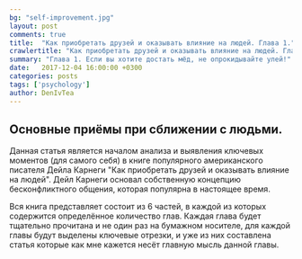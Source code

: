 ```yaml
---
bg: "self-improvement.jpg"
layout: post
comments: true
title:  "Как приобретать друзей и оказывать влияние на людей. Глава 1."
crawlertitle: "Как приобретать друзей и оказывать влияние на людей. Глава 1."
summary: "Глава 1. Если вы хотите достать мёд, не опрокидывайте улей!"
date:   2017-12-04 16:00:00 +0300
categories: posts
tags: ['psychology']
author: DenIvTea
---
```


## Основные приёмы при сближении с людьми.

Данная статья является началом анализа и выявления ключевых моментов (для самого себя) в книге популярного американского писателя Дейла Карнеги "Как приобретать друзей и оказывать влияние на людей". Дейл Карнеги основал собственную концепцию бесконфликтного общения, которая популярна в настоящее время.  

Вся книга представляет состоит из 6 частей, в каждой из которых содержится определённое количество глав. Каждая глава будет тщательно прочитана и не один раз на бумажном носителе, для каждой главы будут выделены ключевые отрезки, и уже из них составлена статья которые как мне кажется несёт главную мысль данной главы.  
